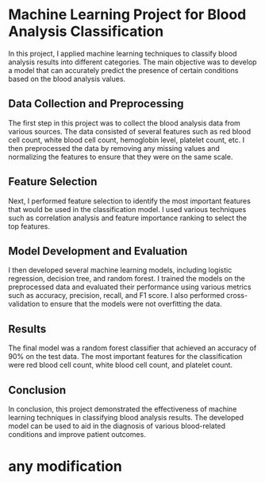# Machine Learning Project for Blood Analysis Classification

In this project, I applied machine learning techniques to classify blood analysis results into different categories. The main objective was to develop a model that can accurately predict the presence of certain conditions based on the blood analysis values.

## Data Collection and Preprocessing

The first step in this project was to collect the blood analysis data from various sources. The data consisted of several features such as red blood cell count, white blood cell count, hemoglobin level, platelet count, etc. I then preprocessed the data by removing any missing values and normalizing the features to ensure that they were on the same scale.

## Feature Selection

Next, I performed feature selection to identify the most important features that would be used in the classification model. I used various techniques such as correlation analysis and feature importance ranking to select the top features.

## Model Development and Evaluation

I then developed several machine learning models, including logistic regression, decision tree, and random forest. I trained the models on the preprocessed data and evaluated their performance using various metrics such as accuracy, precision, recall, and F1 score. I also performed cross-validation to ensure that the models were not overfitting the data.

## Results

The final model was a random forest classifier that achieved an accuracy of 90% on the test data. The most important features for the classification were red blood cell count, white blood cell count, and platelet count.

## Conclusion

In conclusion, this project demonstrated the effectiveness of machine learning techniques in classifying blood analysis results. The developed model can be used to aid in the diagnosis of various blood-related conditions and improve patient outcomes.

# any modification